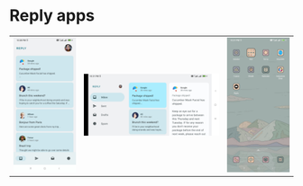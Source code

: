 # Reply apps
<table>
  <tr>
    <td><img src="1720200725422.jpg"></td>
    <td><img src="1720200725416.jpg"></td>
    <td><img src="1720200725412.jpg"></td>
  </tr>
</table>
